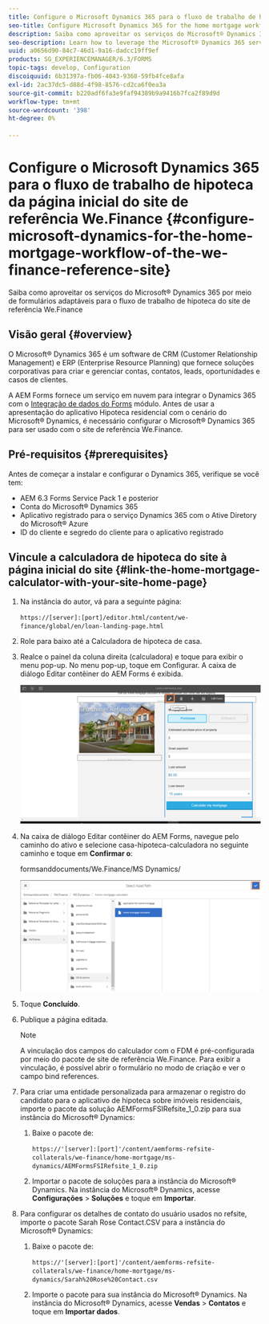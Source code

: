 ```yaml
---
title: Configure o Microsoft Dynamics 365 para o fluxo de trabalho de hipoteca da página inicial do site de referência We.Finance
seo-title: Configure Microsoft Dynamics 365 for the home mortgage workflow of the We.Finance reference site
description: Saiba como aproveitar os serviços do Microsoft® Dynamics 365 por meio de formulários adaptáveis para o fluxo de trabalho de hipoteca do site de referência We.Finance
seo-description: Learn how to leverage the Microsoft® Dynamics 365 services through adaptive forms for the home mortgage workflow of the We.Finance Reference site
uuid: a0656d90-84c7-46d1-9a16-dadcc19ff9ef
products: SG_EXPERIENCEMANAGER/6.3/FORMS
topic-tags: develop, Configuration
discoiquuid: 6b31397a-fb06-4043-9368-59fb4fce8afa
exl-id: 2ac37dc5-d88d-4f98-8576-cd2ca6f0ea3a
source-git-commit: b220adf6fa3e9faf94389b9a9416b7fca2f89d9d
workflow-type: tm+mt
source-wordcount: '398'
ht-degree: 0%

---
```


# Configure o Microsoft Dynamics 365 para o fluxo de trabalho de hipoteca da página inicial do site de referência We.Finance {#configure-microsoft-dynamics-for-the-home-mortgage-workflow-of-the-we-finance-reference-site}

Saiba como aproveitar os serviços do Microsoft® Dynamics 365 por meio de formulários adaptáveis para o fluxo de trabalho de hipoteca do site de referência We.Finance

## Visão geral {#overview}

O Microsoft® Dynamics 365 é um software de CRM (Customer Relationship Management) e ERP (Enterprise Resource Planning) que fornece soluções corporativas para criar e gerenciar contas, contatos, leads, oportunidades e casos de clientes.

A AEM Forms fornece um serviço em nuvem para integrar o Dynamics 365 com o [Integração de dados do Forms](/help/forms/using/data-integration.md) módulo. Antes de usar a apresentação do aplicativo Hipoteca residencial com o cenário do Microsoft® Dynamics, é necessário configurar o Microsoft® Dynamics 365 para ser usado com o site de referência We.Finance.

## Pré-requisitos {#prerequisites}

Antes de começar a instalar e configurar o Dynamics 365, verifique se você tem:

* AEM 6.3 Forms Service Pack 1 e posterior
* Conta do Microsoft® Dynamics 365
* Aplicativo registrado para o serviço Dynamics 365 com o Ative Diretory do Microsoft® Azure
* ID do cliente e segredo do cliente para o aplicativo registrado

## Vincule a calculadora de hipoteca do site à página inicial do site {#link-the-home-mortgage-calculator-with-your-site-home-page}

1. Na instância do autor, vá para a seguinte página:

   `https://[server]:[port]/editor.html/content/we-finance/global/en/loan-landing-page.html`

1. Role para baixo até a Calculadora de hipoteca de casa.
1. Realce o painel da coluna direita (calculadora) e toque para exibir o menu pop-up. No menu pop-up, toque em Configurar. A caixa de diálogo Editar contêiner do AEM Forms é exibida.

   ![calculatorconfigurepanel](assets/calculatorconfigurepanel.png)

1. Na caixa de diálogo Editar contêiner do AEM Forms, navegue pelo caminho do ativo e selecione casa-hipoteca-calculadora no seguinte caminho e toque em **Confirmar o**:

   formsanddocuments/We.Finance/MS Dynamics/

   ![seletassetpath](assets/selectassetpath.png)

1. Toque **Concluído**.
1. Publique a página editada.

   >[!NOTE]
   >
   >A vinculação dos campos do calculador com o FDM é pré-configurada por meio do pacote de site de referência We.Finance. Para exibir a vinculação, é possível abrir o formulário no modo de criação e ver o campo bind references.

1. Para criar uma entidade personalizada para armazenar o registro do candidato para o aplicativo de hipoteca sobre imóveis residenciais, importe o pacote da solução AEMFormsFSIRefsite_1_0.zip para sua instância do Microsoft® Dynamics:

   1. Baixe o pacote de:

      `https://'[server]:[port]'/content/aemforms-refsite-collaterals/we-finance/home-mortgage/ms-dynamics/AEMFormsFSIRefsite_1_0.zip`

   1. Importar o pacote de soluções para a instância do Microsoft® Dynamics. Na instância do Microsoft® Dynamics, acesse **Configurações** > **Soluções** e toque em **Importar**.

1. Para configurar os detalhes de contato do usuário usados no refsite, importe o pacote Sarah Rose Contact.CSV para a instância do Microsoft® Dynamics:

   1. Baixe o pacote de:

      `https://'[server]:[port]'/content/aemforms-refsite-collaterals/we-finance/home-mortgage/ms-dynamics/Sarah%20Rose%20Contact.csv`

   1. Importe o pacote para sua instância do Microsoft® Dynamics. Na instância do Microsoft® Dynamics, acesse **Vendas** > **Contatos** e toque em **Importar dados**.
